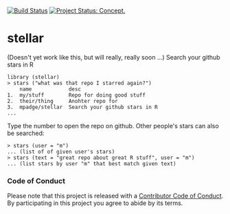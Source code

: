 [![Build Status](https://travis-ci.org/ropenscilabs/stellar.svg)](https://travis-ci.org/ropenscilabs/stellar) [![Project Status: Concept.](http://www.repostatus.org/badges/latest/concept.svg)](http://www.repostatus.org/#concept)

# stellar

(Doesn't yet work like this, but will really, really soon ...) Search your
github stars in R
```
library (stellar)
> stars ("what was that repo I starred again?")
    name            desc
1.  my/stuff        Repo for doing good stuff
2.  their/thing     Anohter repo for 
3.  mpadge/stellar  Search your github stars in R
...
```
Type the number to open the repo on github. Other people's stars can also be
searched:
```
> stars (user = "m")
... (list of of given user's stars)
> stars (text = "great repo about great R stuff", user = "m")
... (list stars by user "m" that best match given text)
```

### Code of Conduct

Please note that this project is released with a [Contributor Code of
Conduct](CONDUCT.md).  By participating in this project you agree to abide by
its terms.

